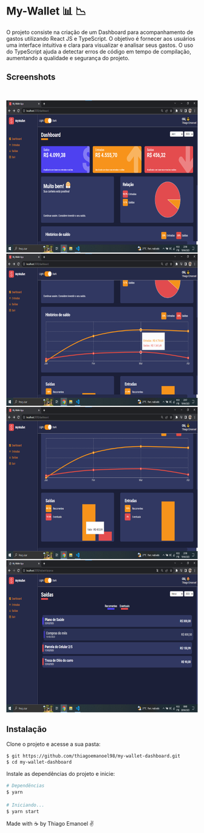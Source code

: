 # My-Wallet :bar_chart:	:chart_with_downwards_trend:	

O projeto consiste na criação de um Dashboard para acompanhamento de gastos utilizando React JS e TypeScript. O objetivo é fornecer aos usuários uma interface intuitiva e clara para visualizar e analisar seus gastos. O uso do TypeScript ajuda a detectar erros de código em tempo de compilação, aumentando a qualidade e segurança do projeto.
<br/>

## Screenshots
<br/>
<p align="center">
    <img width = "800" height= "400" src = "src/assets/toReadme/Captura_1.png">
    <img width = "800" height= "400" src = "src/assets/toReadme/Captura_2.png">
    <img width = "800" height= "400" src = "src/assets/toReadme/Captura_3.png">
    <img width = "800" height= "400" src = "src/assets/toReadme/Captura_4.png">
</p>


## Instalação

Clone o projeto e acesse a sua pasta: 

```sh
$ git https://github.com/thiagoemanoel98/my-wallet-dashboard.git
$ cd my-wallet-dashboard
```

Instale as dependências do projeto e inicie:

```sh
# Dependências
$ yarn

# Iniciando...
$ yarn start 
```

Made with :coffee: by Thiago Emanoel :v:
